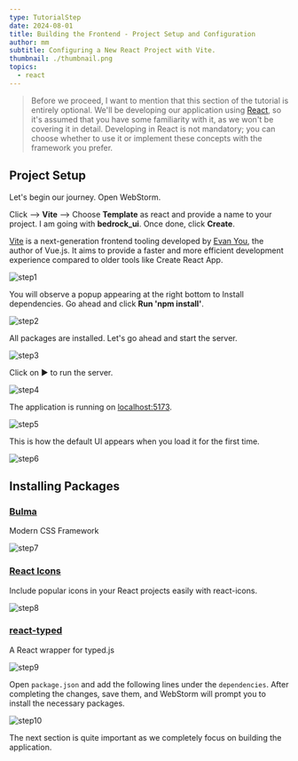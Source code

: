 ```yaml
---
type: TutorialStep
date: 2024-08-01
title: Building the Frontend - Project Setup and Configuration
author: mm
subtitle: Configuring a New React Project with Vite.
thumbnail: ./thumbnail.png
topics:
  - react
---
```


> Before we proceed, I want to mention that this section of the tutorial is entirely optional. We'll be developing our application using [React](https://react.dev/), so it's assumed that you have some familiarity with it, as we won't be covering it in detail. Developing in React is not mandatory; you can choose whether to use it or implement these concepts with the framework you prefer.

## Project Setup

Let's begin our journey. Open WebStorm.

Click —> **Vite** —> Choose **Template** as react and provide a name to your project. I am going with **bedrock_ui**. Once done, click **Create**.

[Vite](https://vitejs.dev/) is a next-generation frontend tooling developed by [Evan You](https://evanyou.me/), the author of Vue.js. It aims to provide a faster and more efficient development experience compared to older tools like Create React App.

![step1](./images/step1.png)

You will observe a popup appearing at the right bottom to Install dependencies. Go ahead and click **Run 'npm install'**.

![step2](./images/step2.png)

All packages are installed. Let's go ahead and start the server.

![step3](./images/step3.png)

Click on ▶️ to run the server.

![step4](./images/step4.png)

The application is running on [localhost:5173](http://localhost:5173/).

![step5](./images/step5.png)

This is how the default UI appears when you load it for the first time.

![step6](./images/step6.png)

## Installing Packages

### [Bulma](https://bulma.io/)

Modern CSS Framework

![step7](./images/step7.png)

### [React Icons](https://react-icons.github.io/react-icons/)

Include popular icons in your React projects easily with react-icons.

![step8](./images/step8.png)

### [react-typed](https://www.npmjs.com/package/react-typed)

A React wrapper for typed.js

![step9](./images/step9.png)

Open `package.json` and add the following lines under the `dependencies`. After completing the changes, save them, and WebStorm will prompt you to install the necessary packages.

![step10](./images/step10.png)

The next section is quite important as we completely focus on building the application.
